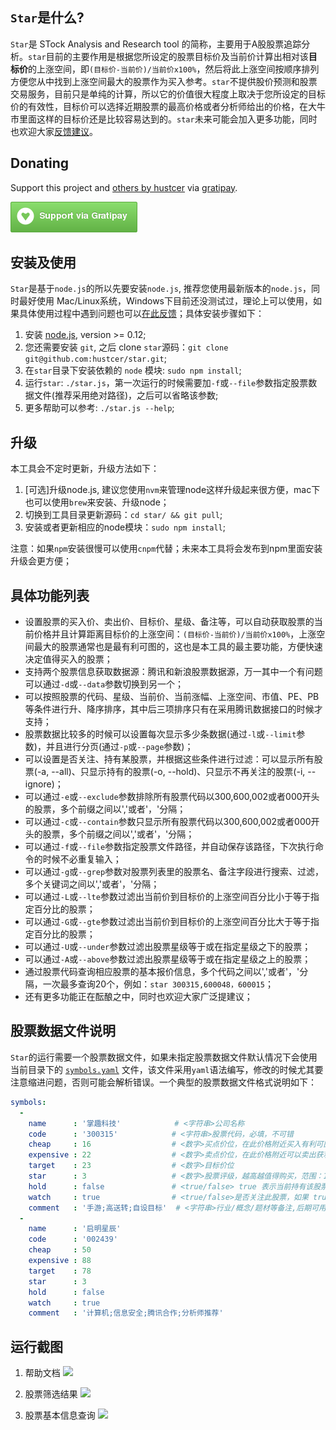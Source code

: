 
## `Star`是什么?

`Star`是 STock Analysis and Research tool 的简称，主要用于A股股票追踪分析。`star`目前的主要作用是根据您所设定的股票目标价及当前价计算出相对该**目标价**的上涨空间，即`(目标价-当前价)/当前价x100%`，然后将此上涨空间按顺序排列方便您从中找到上涨空间最大的股票作为买入参考。`star`不提供股价预测和股票交易服务，目前只是单纯的计算，所以它的价值很大程度上取决于您所设定的目标价的有效性，目标价可以选择近期股票的最高价格或者分析师给出的价格，在大牛市里面这样的目标价还是比较容易达到的。`star`未来可能会加入更多功能，同时也欢迎大家[反馈建议](https://github.com/hustcer/star/issues/new)。


## Donating

Support this project and [others by hustcer][gratipay] via [gratipay][].

[![Support via Gratipay][gratipay-badge]][gratipay]

[gratipay-badge]: https://raw.githubusercontent.com/hustcer/htmldemo/master/gittip.png
[gratipay]: https://gratipay.com/hustcer/


## 安装及使用

`Star`是基于`node.js`的所以先要安装`node.js`, 推荐您使用最新版本的`node.js`，同时最好使用 Mac/Linux系统，Windows下目前还没测试过，理论上可以使用，如果具体使用过程中遇到问题也可以[在此反馈](https://github.com/hustcer/star/issues/new)；具体安装步骤如下：

1. 安装 [node.js](https://nodejs.org/), version >= 0.12;
1. 您还需要安装 `git`, 之后 clone `star`源码：`git clone git@github.com:hustcer/star.git`;
1. 在`star`目录下安装依赖的 `node` 模块: `sudo npm install`;
1. 运行`star`: `./star.js`，第一次运行的时候需要加`-f`或`--file`参数指定股票数据文件(推荐采用绝对路径)，之后可以省略该参数;
1. 更多帮助可以参考: `./star.js --help`;

## 升级

本工具会不定时更新，升级方法如下：

1. [可选]升级node.js, 建议您使用`nvm`来管理node这样升级起来很方便，mac下也可以使用`brew`来安装、升级node；
2. 切换到工具目录更新源码：`cd star/ && git pull`;
3. 安装或者更新相应的node模块：`sudo npm install`;

注意：如果`npm`安装很慢可以使用`cnpm`代替；未来本工具将会发布到npm里面安装升级会更方便；

## 具体功能列表

- 设置股票的买入价、卖出价、目标价、星级、备注等，可以自动获取股票的当前价格并且计算距离目标价的上涨空间：`(目标价-当前价)/当前价x100%`，上涨空间最大的股票通常也是最有利可图的，这也是本工具的最主要功能，方便快速决定值得买入的股票；
- 支持两个股票信息获取数据源：腾讯和新浪股票数据源，万一其中一个有问题可以通过`-d`或`--data`参数切换到另一个；
- 可以按照股票的代码、星级、当前价、当前涨幅、上涨空间、市值、PE、PB等条件进行升、降序排序，其中后三项排序只有在采用腾讯数据接口的时候才支持；
- 股票数据比较多的时候可以设置每次显示多少条数据(通过`-l`或`--limit`参数)，并且进行分页(通过`-p`或`--page`参数)；
- 可以设置是否关注、持有某股票，并根据这些条件进行过滤：可以显示所有股票(-a, --all)、只显示持有的股票(-o, --hold)、只显示不再关注的股票(-i, --ignore)；
- 可以通过`-e`或`--exclude`参数排除所有股票代码以300,600,002或者000开头的股票，多个前缀之间以','或者'，'分隔；
- 可以通过`-c`或`--contain`参数只显示所有股票代码以300,600,002或者000开头的股票，多个前缀之间以','或者'，'分隔；
- 可以通过`-f`或`--file`参数指定股票文件路径，并自动保存该路径，下次执行命令的时候不必重复输入；
- 可以通过`-g`或`--grep`参数对股票列表里的股票名、备注字段进行搜索、过滤，多个关键词之间以','或者'，'分隔；
- 可以通过`-L`或`--lte`参数过滤出当前价到目标价的上涨空间百分比小于等于指定百分比的股票；
- 可以通过`-G`或`--gte`参数过滤出当前价到目标价的上涨空间百分比大于等于指定百分比的股票；
- 可以通过`-U`或`--under`参数过滤出股票星级等于或在指定星级之下的股票；
- 可以通过`-A`或`--above`参数过滤出股票星级等于或在指定星级之上的股票；
- 通过股票代码查询相应股票的基本报价信息，多个代码之间以','或者'，'分隔，一次最多查询20个，例如：`star 300315,600048，600015`；
- 还有更多功能正在酝酿之中，同时也欢迎大家广泛提建议；

## 股票数据文件说明

`Star`的运行需要一个股票数据文件，如果未指定股票数据文件默认情况下会使用当前目录下的 [`symbols.yaml`](https://github.com/hustcer/star/blob/master/symbols.yaml) 文件，该文件采用`yaml`语法编写，修改的时候尤其要注意缩进问题，否则可能会解析错误。一个典型的股票数据文件格式说明如下：

```yaml
symbols:
  -
    name      : '掌趣科技'            # <字符串>公司名称
    code      : '300315'            # <字符串>股票代码，必填，不可错
    cheap     : 16                  # <数字>买点价位，在此价格附近买入有利可图
    expensive : 22                  # <数字>卖点价位，在此价格附近可以卖出获利了结
    target    : 23                  # <数字>目标价位
    star      : 3                   # <数字>股票评级，越高越值得购买，范围：1~5
    hold      : false               # <true/false> true 表示当前持有该股票,反之不持有
    watch     : true                # <true/false>是否关注此股票，如果 true 则关注，否则忽略
    comment   : '手游;高送转;自设目标'  # <字符串>行业/概念/题材等备注,后期可用于搜索过滤
  -
    name      : '启明星辰'
    code      : '002439'
    cheap     : 50
    expensive : 88
    target    : 78
    star      : 3
    hold      : false
    watch     : true
    comment   : '计算机;信息安全;腾讯合作;分析师推荐'
```

## 运行截图

1. 帮助文档
![](https://github.com/hustcer/star/blob/master/snapshot/help.png)

2. 股票筛选结果
![](https://github.com/hustcer/star/blob/master/snapshot/snapshot.png)

2. 股票基本信息查询
![](https://github.com/hustcer/star/blob/master/snapshot/query.png)
